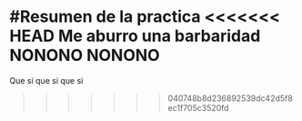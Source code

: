 #Resumen de la practica
<<<<<<< HEAD
Me aburro una barbaridad
NONONO NONONO 
=======
Que si que si que si
>>>>>>> 040748b8d236892539dc42d5f8ec1f705c3520fd

